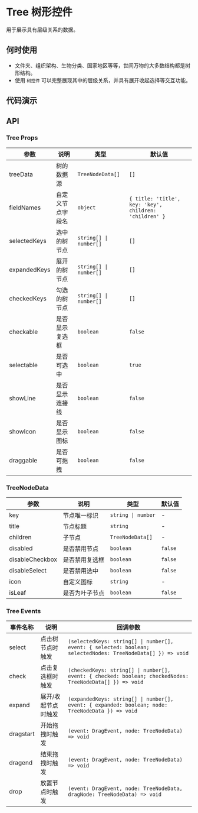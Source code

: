 # Tree 树形控件

用于展示具有层级关系的数据。

## 何时使用

- 文件夹、组织架构、生物分类、国家地区等等，世间万物的大多数结构都是树形结构。
- 使用 `树控件` 可以完整展现其中的层级关系，并具有展开收起选择等交互功能。

## 代码演示

<demo src="../demos/tree/tree-01-basic.vue"></demo>

<demo src="../demos/tree/tree-02-checkable.vue"></demo>

<demo src="../demos/tree/tree-03-custom.vue"></demo>

<demo src="../demos/tree/tree-04-draggable.vue"></demo>

## API

### Tree Props

| 参数 | 说明 | 类型 | 默认值 |
| --- | --- | --- | --- |
| treeData | 树的数据源 | `TreeNodeData[]` | `[]` |
| fieldNames | 自定义节点字段名 | `object` | `{ title: 'title', key: 'key', children: 'children' }` |
| selectedKeys | 选中的树节点 | `string[] \| number[]` | `[]` |
| expandedKeys | 展开的树节点 | `string[] \| number[]` | `[]` |
| checkedKeys | 勾选的树节点 | `string[] \| number[]` | `[]` |
| checkable | 是否显示复选框 | `boolean` | `false` |
| selectable | 是否可选中 | `boolean` | `true` |
| showLine | 是否显示连接线 | `boolean` | `false` |
| showIcon | 是否显示图标 | `boolean` | `false` |
| draggable | 是否可拖拽 | `boolean` | `false` |

### TreeNodeData

| 参数 | 说明 | 类型 | 默认值 |
| --- | --- | --- | --- |
| key | 节点唯一标识 | `string \| number` | - |
| title | 节点标题 | `string` | - |
| children | 子节点 | `TreeNodeData[]` | - |
| disabled | 是否禁用节点 | `boolean` | `false` |
| disableCheckbox | 是否禁用复选框 | `boolean` | `false` |
| disableSelect | 是否禁用选中 | `boolean` | `false` |
| icon | 自定义图标 | `string` | - |
| isLeaf | 是否为叶子节点 | `boolean` | `false` |

### Tree Events

| 事件名称 | 说明 | 回调参数 |
| --- | --- | --- |
| select | 点击树节点时触发 | `(selectedKeys: string[] \| number[], event: { selected: boolean; selectedNodes: TreeNodeData[] }) => void` |
| check | 点击复选框时触发 | `(checkedKeys: string[] \| number[], event: { checked: boolean; checkedNodes: TreeNodeData[] }) => void` |
| expand | 展开/收起节点时触发 | `(expandedKeys: string[] \| number[], event: { expanded: boolean; node: TreeNodeData }) => void` |
| dragstart | 开始拖拽时触发 | `(event: DragEvent, node: TreeNodeData) => void` |
| dragend | 结束拖拽时触发 | `(event: DragEvent, node: TreeNodeData) => void` |
| drop | 放置节点时触发 | `(event: DragEvent, node: TreeNodeData, dragNode: TreeNodeData) => void` | 
